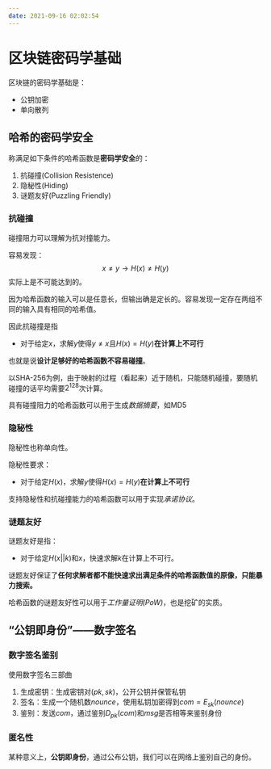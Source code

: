 ```yaml
---
date: 2021-09-16 02:02:54
---
```

# 区块链密码学基础
区块链的密码学基础是：
- 公钥加密
- 单向散列

## 哈希的密码学安全
称满足如下条件的哈希函数是**密码学安全**的：
1. 抗碰撞(Collision Resistence)
2. 隐秘性(Hiding)
3. 谜题友好(Puzzling Friendly)

### 抗碰撞

碰撞阻力可以理解为抗对撞能力。

容易发现：
$$
    x \ne y \rightarrow H(x) \ne H(y)
$$
实际上是不可能达到的。

因为哈希函数的输入可以是任意长，但输出确是定长的。容易发现一定存在两组不同的输入具有相同的哈希值。

因此抗碰撞是指
- 对于给定$x$，求解$y$使得$y\ne x$且$H(x)=H(y)$**在计算上不可行**

也就是说**设计足够好的哈希函数不容易碰撞**。

以SHA-256为例，由于映射的过程（看起来）近于随机，只能随机碰撞，要随机碰撞的话平均需要$2^{128}$次计算。

具有碰撞阻力的哈希函数可以用于生成*数据摘要*，如MD5


### 隐秘性

隐秘性也称单向性。

隐秘性要求：
- 对于给定$H(x)$，求解$y$使得$H(x)=H(y)$**在计算上不可行**

支持隐秘性和抗碰撞能力的哈希函数可以用于实现*承诺协议*。

### 谜题友好

谜题友好是指：
- 对于给定$H(x || k)$和$x$，快速求解$k$在计算上不可行。

谜题友好保证了**任何求解者都不能快速求出满足条件的哈希函数值的原像，只能暴力搜索。**

哈希函数的谜题友好性可以用于*工作量证明(PoW)*，也是挖矿的实质。

## “公钥即身份”——数字签名

### 数字签名鉴别
使用数字签名三部曲
1. 生成密钥：生成密钥对$(pk, sk)$，公开公钥并保管私钥
2. 签名：生成一个随机数$nounce$，使用私钥加密得到$com = E_{sk}(nounce)$
3. 鉴别：发送$com$，通过鉴别$D_{pk}(com)$和$msg$是否相等来鉴别身份

### 匿名性
某种意义上，**公钥即身份**，通过公布公钥，我们可以在网络上鉴别自己的身份。
